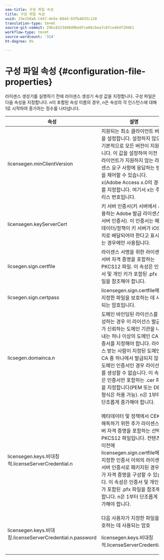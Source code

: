 ```yaml
---
seo-title: 구성 파일 속성
title: 구성 파일 속성
uuid: 13e158a6-c447-4e5e-884d-03fb4835c120
translation-type: tm+mt
source-git-commit: 29bc8323460d9be0fce66cbea7c6fce46df20d61
workflow-type: tm+mt
source-wordcount: '314'
ht-degree: 0%

---
```



# 구성 파일 속성 {#configuration-file-properties}

라이센스 생성기를 실행하기 전에 라이센스 생성기 속성 값을 지정합니다. 구성 파일은 다음 속성을 지정합니다. *n*&#x200B;이 포함된 속성 이름의 경우, *n*&#x200B;은 속성의 각 인스턴스에 대해 1로 시작하여 증가하는 정수를 나타냅니다.

<table frame="all" colsep="1" rowsep="1" class="+ topic/table adobe-d/table " id="table_qk1_rry_n4"> 
 <thead class="- topic/thead "> 
  <tr rowsep="1" class="- topic/row "> 
   <th colname="1" class="- topic/entry entry"> 속성 </th> 
   <th colname="2" class="- topic/entry entry"> 설명 </th> 
  </tr> 
 </thead>
 <tbody class="- topic/tbody "> 
  <tr rowsep="1" class="- topic/row "> 
   <td colname="1" class="- topic/entry "><span class="+ topic/ph pr-d/codeph codeph"> licensegen.minClientVersion</span> </td> 
   <td colname="2" class="- topic/entry "> 지원되는 최소 클라이언트 버전을 설정합니다. 설정하지 않으면 기본적으로 모든 버전이 지원됩니다. 이 값을 설정하여 이전 클라이언트가 지원하지 않는 라이센스 요구 사항에 응답하는 방식을 제어할 수 있습니다. x(Adobe Access x.0의 경우)를 지정합니다. 여기서 x는 주 릴리스 번호입니다. </td> 
  </tr> 
  <tr rowsep="1" class="- topic/row "> 
   <td colname="1" class="- topic/entry "><span class="+ topic/ph pr-d/codeph codeph"> licensegen.keyServerCert</span> </td> 
   <td colname="2" class="- topic/entry "> 키 서버 인증서(키 서버에서 사용하는 Adobe 발급 라이센스 서버 인증서). 이 인증서는 메타데이터/정책이 키 서버가 iOS 장치로 배달되어야 한다고 표시하는 경우에만 사용됩니다. </td> 
  </tr> 
  <tr rowsep="1" class="- topic/row "> 
   <td colname="1" class="- topic/entry "><span class="+ topic/ph pr-d/codeph codeph"> licsegen.sign.certfile</span> </td> 
   <td colname="2" class="- topic/entry "> 라이센스 서명을 위한 라이센스 서버 자격 증명을 포함하는 PKCS12 파일. 이 속성은 인증서 및 개인 키가 포함된 .pfx 파일을 참조해야 합니다. </td> 
  </tr> 
  <tr rowsep="1" class="- topic/row "> 
   <td colname="1" class="- topic/entry "><span class="+ topic/ph pr-d/codeph codeph"> licsegen.sign.certpass</span> </td> 
   <td colname="2" class="- topic/entry "><span class="+ topic/ph pr-d/codeph codeph"> licensegen.sign.certfile에서 지정한 파일을 보호하는 데 사용되는 암호입니다.</span> </td> 
  </tr> 
  <tr rowsep="1" class="- topic/row "> 
   <td colname="1" class="- topic/entry "><span class="+ topic/ph pr-d/codeph codeph">licsegen.domainca.n</span> </td> 
   <td colname="2" class="- topic/entry "> 도메인 바인딩된 라이선스를 생성하는 경우 이 라이선스 발급자가 신뢰하는 도메인 기관을 나타내는 하나 이상의 도메인 CA 인증서를 지정해야 합니다. 라이선스 받는 사람이 지정된 도메인 CA 중 하나에서 발급되지 않은 도메인 인증서인 경우 라이선스를 생성할 수 없습니다. 이 속성은 인증서만 포함하는 .cer 파일을 지정합니다(PEM 또는 DER 형식은 허용 가능). n은 1부터 단조롭게 증가해야 합니다. </td> 
  </tr> 
  <tr rowsep="1" class="- topic/row "> 
   <td colname="1" class="- topic/entry "><span class="+ topic/ph pr-d/codeph codeph">licensegen.keys.비대칭적.licenseServerCredential.n</span> </td> 
   <td colname="2" class="- topic/entry "> <p class="- topic/p ">메타데이터 및 정책에서 CEK를 해독하기 위한 추가 라이센스 서버 자격 증명을 포함하는 선택적 PKCS12 파일입니다. 컨텐츠가 이전에 <span class="codeph"> licensegen.sign.certfile</span>에서 지정한 인증서 이외의 라이센스 서버 인증서로 패키지된 경우 추가 자격 증명을 구성할 수 있습니다. 이 속성은 인증서 및 개인 키가 포함된 <span class="filepath"> .pfx</span> 파일을 참조해야 합니다. n은 1부터 단조롭게 증가해야 합니다. </p> </td> 
  </tr> 
  <tr rowsep="0" class="- topic/row "> 
   <td colname="1" class="- topic/entry "><span class="+ topic/ph pr-d/codeph codeph">licensegen.keys.비대칭.licenseServerCredential.n.password</span> </td> 
   <td colname="2" class="- topic/entry ">다음 사용자가 지정한 파일을 보호하는 데 사용되는 암호 <p><span class="+ topic/ph pr-d/codeph codeph"> licensegen.keys.비대칭적.licenseServerCredential.n</span> </p> </td> 
  </tr> 
 </tbody> 
</table>

